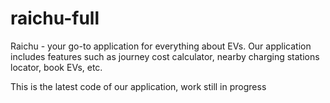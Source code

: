 # raichu-full

Raichu - your go-to application for everything about EVs.
Our application includes features such as journey cost calculator, nearby charging stations locator, book EVs, etc.

This is the latest code of our application, work still in progress
